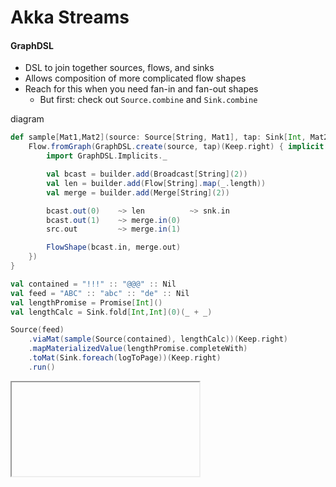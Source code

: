 # Akka Streams

#### GraphDSL

- DSL to join together sources, flows, and sinks
- Allows composition of more complicated flow shapes
- Reach for this when you need fan-in and fan-out shapes
  - But first: check out `Source.combine` and `Sink.combine`

<a style="cursor: pointer;" onclick="window.open('/resources/graphdslflow.png','','toolbar=no,location=no,status=no,menubar=no,width=640,height=400')">diagram</a>

```scala
def sample[Mat1,Mat2](source: Source[String, Mat1], tap: Sink[Int, Mat2]): Flow[String, String, Mat2] = {
    Flow.fromGraph(GraphDSL.create(source, tap)(Keep.right) { implicit builder => (src,snk) =>
        import GraphDSL.Implicits._

        val bcast = builder.add(Broadcast[String](2))
        val len = builder.add(Flow[String].map(_.length))
        val merge = builder.add(Merge[String](2))

        bcast.out(0)    ~> len          ~> snk.in
        bcast.out(1)    ~> merge.in(0)
        src.out         ~> merge.in(1)

        FlowShape(bcast.in, merge.out)
    })
}

val contained = "!!!" :: "@@@" :: Nil
val feed = "ABC" :: "abc" :: "de" :: Nil
val lengthPromise = Promise[Int]()
val lengthCalc = Sink.fold[Int,Int](0)(_ + _)

Source(feed)
    .viaMat(sample(Source(contained), lengthCalc))(Keep.right)
    .mapMaterializedValue(lengthPromise.completeWith)
    .toMat(Sink.foreach(logToPage))(Keep.right)
    .run()
```

<iframe class="sample" data-src="/samples/graph-dsl"></iframe>

